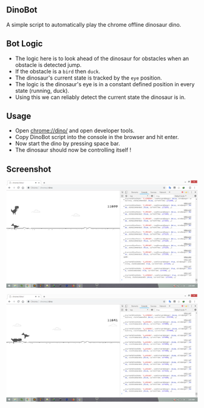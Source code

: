 ## DinoBot
A simple script to automatically play the chrome offline dinosaur dino.

## Bot Logic
- The logic here is to look ahead of the dinosaur for obstacles when an obstacle is detected jump.
- If the obstacle is a `bird` then `duck`.
- The dinosaur's current state is tracked by the `eye` position.
- The logic is the dinosaur's eye is in a constant defined position in every state (running, duck).
- Using this we can reliably detect the current state the dinosaur is in. 

## Usage
- Open [chrome://dino/](chrome://dino/) and open developer tools.
- Copy DinoBot script into the console in the browser and hit enter.
- Now start the dino by pressing space bar.
- The dinosaur should now be controlling itself !

## Screenshot

![Jumping_Dino](screenshots/jump.png)

![Docking_Dino](screenshots/duck.png)